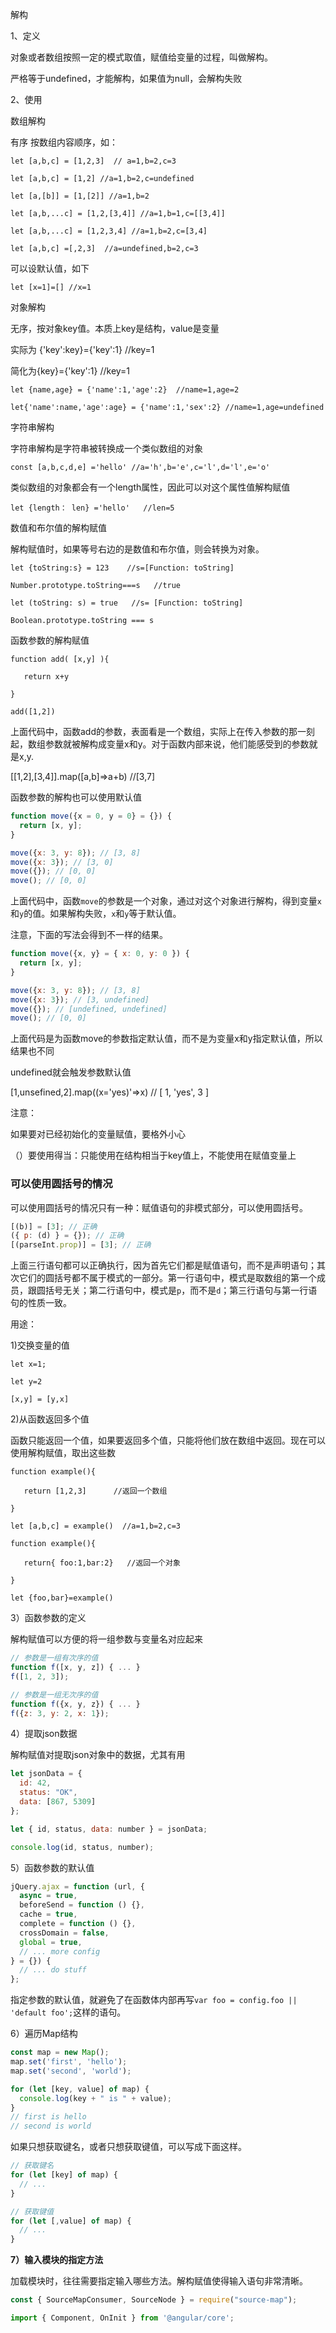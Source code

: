 解构

1、定义

对象或者数组按照一定的模式取值，赋值给变量的过程，叫做解构。

严格等于undefined，才能解构，如果值为null，会解构失败

2、使用

数组解构

有序 按数组内容顺序，如：

```
let [a,b,c] = [1,2,3]  // a=1,b=2,c=3

let [a,b,c] = [1,2] //a=1,b=2,c=undefined 

let [a,[b]] = [1,[2]] //a=1,b=2

let [a,b,...c] = [1,2,[3,4]] //a=1,b=1,c=[[3,4]]

let [a,b,...c] = [1,2,3,4] //a=1,b=2,c=[3,4]

let [a,b,c] =[,2,3]  //a=undefined,b=2,c=3
```

可以设默认值，如下

```
let [x=1]=[] //x=1
```

对象解构

无序，按对象key值。本质上key是结构，value是变量

实际为 {'key':key}={'key':1}  //key=1

简化为{key}={'key':1} //key=1

```
let {name,age} = {'name':1,'age':2}  //name=1,age=2

let{'name':name,'age':age} = {'name':1,'sex':2} //name=1,age=undefined
```

字符串解构

字符串解构是字符串被转换成一个类似数组的对象

```
const [a,b,c,d,e] ='hello' //a='h',b='e',c='l',d='l',e='o'
```

类似数组的对象都会有一个length属性，因此可以对这个属性值解构赋值

```
let {length： len} ='hello'   //len=5
```

数值和布尔值的解构赋值

解构赋值时，如果等号右边的是数值和布尔值，则会转换为对象。

```
let {toString:s} = 123    //s=[Function: toString]

Number.prototype.toString===s   //true

let (toString: s) = true   //s= [Function: toString]

Boolean.prototype.toString === s
```

函数参数的解构赋值

```
function add( [x,y] ){

​	return x+y

}

add([1,2])
```

上面代码中，函数add的参数，表面看是一个数组，实际上在传入参数的那一刻起，数组参数就被解构成变量x和y。对于函数内部来说，他们能感受到的参数就是x,y.

[[1,2],[3,4]].map([a,b]=>a+b)      //[3,7]

函数参数的解构也可以使用默认值

```javascript
function move({x = 0, y = 0} = {}) {
  return [x, y];
}

move({x: 3, y: 8}); // [3, 8]
move({x: 3}); // [3, 0]
move({}); // [0, 0]
move(); // [0, 0]
```

上面代码中，函数`move`的参数是一个对象，通过对这个对象进行解构，得到变量`x`和`y`的值。如果解构失败，`x`和`y`等于默认值。

注意，下面的写法会得到不一样的结果。

```javascript
function move({x, y} = { x: 0, y: 0 }) {
  return [x, y];
}

move({x: 3, y: 8}); // [3, 8]
move({x: 3}); // [3, undefined]
move({}); // [undefined, undefined]
move(); // [0, 0]
```

上面代码是为函数move的参数指定默认值，而不是为变量x和y指定默认值，所以结果也不同

undefined就会触发参数默认值

[1,unsefined,2].map((x='yes)'=>x)  // [ 1, 'yes', 3 ]

注意：

如果要对已经初始化的变量赋值，要格外小心

（）要使用得当：只能使用在结构相当于key值上，不能使用在赋值变量上

### 可以使用圆括号的情况

可以使用圆括号的情况只有一种：赋值语句的非模式部分，可以使用圆括号。

```javascript
[(b)] = [3]; // 正确
({ p: (d) } = {}); // 正确
[(parseInt.prop)] = [3]; // 正确
```

上面三行语句都可以正确执行，因为首先它们都是赋值语句，而不是声明语句；其次它们的圆括号都不属于模式的一部分。第一行语句中，模式是取数组的第一个成员，跟圆括号无关；第二行语句中，模式是`p`，而不是`d`；第三行语句与第一行语句的性质一致。

用途：

1)交换变量的值

```
let x=1;

let y=2

[x,y] = [y,x]
```

2)从函数返回多个值

函数只能返回一个值，如果要返回多个值，只能将他们放在数组中返回。现在可以使用解构赋值，取出这些数

```
function example(){   

​	return [1,2,3]      //返回一个数组

}

let [a,b,c] = example()  //a=1,b=2,c=3

function example(){

​	return{ foo:1,bar:2}   //返回一个对象

}

let {foo,bar}=example()
```

3）函数参数的定义

解构赋值可以方便的将一组参数与变量名对应起来

```javascript
// 参数是一组有次序的值
function f([x, y, z]) { ... }
f([1, 2, 3]);

// 参数是一组无次序的值
function f({x, y, z}) { ... }
f({z: 3, y: 2, x: 1});
```

4）提取json数据

解构赋值对提取json对象中的数据，尤其有用

```javascript
let jsonData = {
  id: 42,
  status: "OK",
  data: [867, 5309]
};

let { id, status, data: number } = jsonData;

console.log(id, status, number);
```

5）函数参数的默认值

```javascript
jQuery.ajax = function (url, {
  async = true,
  beforeSend = function () {},
  cache = true,
  complete = function () {},
  crossDomain = false,
  global = true,
  // ... more config
} = {}) {
  // ... do stuff
};
```

指定参数的默认值，就避免了在函数体内部再写`var foo = config.foo || 'default foo';`这样的语句。

6）遍历Map结构

```javascript
const map = new Map();
map.set('first', 'hello');
map.set('second', 'world');

for (let [key, value] of map) {
  console.log(key + " is " + value);
}
// first is hello
// second is world
```

如果只想获取键名，或者只想获取键值，可以写成下面这样。

```javascript
// 获取键名
for (let [key] of map) {
  // ...
}

// 获取键值
for (let [,value] of map) {
  // ...
}
```

**7）输入模块的指定方法**

加载模块时，往往需要指定输入哪些方法。解构赋值使得输入语句非常清晰。

```javascript
const { SourceMapConsumer, SourceNode } = require("source-map");

import { Component, OnInit } from '@angular/core';
```